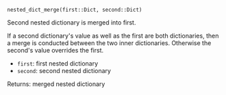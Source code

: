 ```
nested_dict_merge(first::Dict, second::Dict)
```

Second nested dictionary is merged into first.

If a second dictionary's value as well as the first are both dictionaries, then a merge is conducted between the two inner dictionaries. Otherwise the second's value overrides the first.

  * `first`: first nested dictionary
  * `second`: second nested dictionary

Returns: merged nested dictionary
